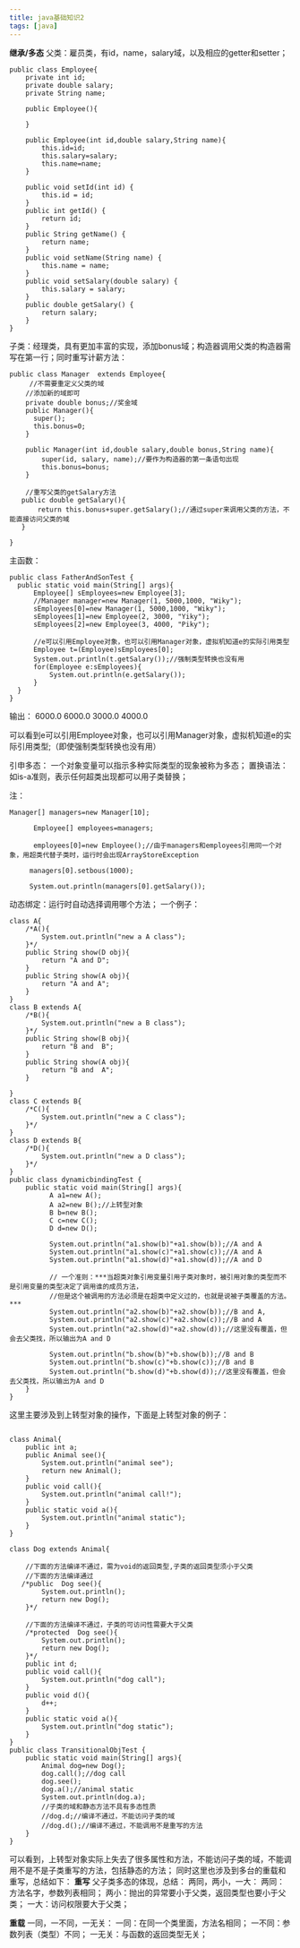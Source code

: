 ```yaml
---
title: java基础知识2
tags: [java]
---
```


**继承/多态**
父类：雇员类，有id，name，salary域，以及相应的getter和setter；
```
public class Employee{
	private int id;
	private double salary;
	private String name;
	
	public Employee(){
		
	}
	
	public Employee(int id,double salary,String name){
		this.id=id;
		this.salary=salary;
		this.name=name;
	}
	
	public void setId(int id) {
		this.id = id;
	}
	public int getId() {
		return id;
	}
	public String getName() {
		return name;
	}
	public void setName(String name) {
		this.name = name;
	}
	public void setSalary(double salary) {
		this.salary = salary;
	}
	public double getSalary() {
		return salary;
	}
}
```
<!--more-->
子类：经理类，具有更加丰富的实现，添加bonus域；构造器调用父类的构造器需写在第一行；同时重写计薪方法：
```
public class Manager  extends Employee{
     //不需要重定义父类的域
	//添加新的域即可
	private double bonus;//奖金域
	public Manager(){
	  super();
	  this.bonus=0;
	}
	
	public Manager(int id,double salary,double bonus,String name){
		super(id, salary, name);//要作为构造器的第一条语句出现
		this.bonus=bonus;
	}
	
	//重写父类的getSalary方法
   public double getSalary(){
	   return this.bonus+super.getSalary();//通过super来调用父类的方法，不能直接访问父类的域
   }
	
}
```
主函数：
```
public class FatherAndSonTest {
  public static void main(String[] args){
	  Employee[] sEmployees=new Employee[3];
	  //Manager manager=new Manager(1, 5000,1000, "Wiky");
	  sEmployees[0]=new Manager(1, 5000,1000, "Wiky");
	  sEmployees[1]=new Employee(2, 3000, "Yiky");
	  sEmployees[2]=new Employee(3, 4000, "Piky");
	  
	  //e可以引用Employee对象，也可以引用Manager对象，虚拟机知道e的实际引用类型
	  Employee t=(Employee)sEmployees[0];
	  System.out.println(t.getSalary());//强制类型转换也没有用
	  for(Employee e:sEmployees){
		  System.out.println(e.getSalary());
	  }
  }
}

```
输出：
6000.0
6000.0
3000.0
4000.0

可以看到e可以引用Employee对象，也可以引用Manager对象，虚拟机知道e的实际引用类型;（即使强制类型转换也没有用）

引申多态：
一个对象变量可以指示多种实际类型的现象被称为多态；
置换语法：如is-a准则，表示任何超类出现都可以用子类替换；

注：
```
Manager[] managers=new Manager[10];
	  
	  Employee[] employees=managers;
	  
	  employees[0]=new Employee();//由于managers和employees引用同一个对象，用超类代替子类时，运行时会出现ArrayStoreException
	  
	 managers[0].setbous(1000);
	 
	 System.out.println(managers[0].getSalary());
```

动态绑定：运行时自动选择调用哪个方法；
一个例子：

	class A{
		/*A(){
			System.out.println("new a A class");
		}*/
		public String show(D obj){
			return "A and D";
		}
		public String show(A obj){
			return "A and A";
		}
	}
	class B extends A{
		/*B(){
			System.out.println("new a B class");
		}*/
		public String show(B obj){
			return "B and  B";
		}
		public String show(A obj){
			return "B and  A";
		}
		
	}
	class C extends B{
		/*C(){
			System.out.println("new a C class");
		}*/
	}
	class D extends B{
		/*D(){
			System.out.println("new a D class");
		}*/
	}
	public class dynamicbindingTest {
	    public static void main(String[] args){
	          A a1=new A();
	          A a2=new B();//上转型对象
	          B b=new B();
	          C c=new C();
	          D d=new D();
	          
	          System.out.println("a1.show(b)"+a1.show(b));//A and A
	          System.out.println("a1.show(c)"+a1.show(c));//A and A
	          System.out.println("a1.show(d)"+a1.show(d));//A and D
	          
	          // 一个准则：***当超类对象引用变量引用子类对象时，被引用对象的类型而不是引用变量的类型决定了调用谁的成员方法，
	          //但是这个被调用的方法必须是在超类中定义过的，也就是说被子类覆盖的方法。***
	          System.out.println("a2.show(b)"+a2.show(b));//B and A,
	          System.out.println("a2.show(c)"+a2.show(c));//B and A
	          System.out.println("a2.show(d)"+a2.show(d));//这里没有覆盖，但会去父类找，所以输出为A and D
	          
	          System.out.println("b.show(b)"+b.show(b));//B and B
	          System.out.println("b.show(c)"+b.show(c));//B and B
	          System.out.println("b.show(d)"+b.show(d));//这里没有覆盖，但会去父类找，所以输出为A and D
	    }
	}


这里主要涉及到上转型对象的操作，下面是上转型对象的例子：
```

class Animal{
	public int a;
	public Animal see(){
		System.out.println("animal see");
		return new Animal();
	}
	public void call(){
		System.out.println("animal call!");
	}
	public static void a(){
		System.out.println("animal static");
	}
}

class Dog extends Animal{
	
	//下面的方法编译不通过，需为void的返回类型,子类的返回类型须小于父类
	//下面的方法编译通过
   /*public  Dog see(){
	    System.out.println();
	    return new Dog();
	}*/
	
	//下面的方法编译不通过，子类的可访问性需要大于父类
	/*protected  Dog see(){
	    System.out.println();
	    return new Dog();
	}*/
	public int d;
	public void call(){
		System.out.println("dog call");
	}
	public void d(){
		d++;
	}
	public static void a(){
		System.out.println("dog static");
	}
}
public class TransitionalObjTest {
    public static void main(String[] args){
    	Animal dog=new Dog();
    	dog.call();//dog call
    	dog.see();
    	dog.a();//animal static
    	System.out.println(dog.a);
    	//子类的域和静态方法不具有多态性质
    	//dog.d;//编译不通过，不能访问子类的域
    	//dog.d();//编译不通过，不能调用不是重写的方法
    }
}

```
可以看到，上转型对象实际上失去了很多属性和方法，不能访问子类的域，不能调用不是不是子类重写的方法，包括静态的方法；
同时这里也涉及到多台的重载和重写，总结如下：
**重写**
父子类多态的体现，总结：
两同，两小，一大：
两同：方法名字，参数列表相同；
两小：抛出的异常要小于父类，返回类型也要小于父类；
一大：访问权限要大于父类；


**重载**
一同，一不同，一无关：
一同：在同一个类里面，方法名相同；
一不同：参数列表（类型）不同；
一无关：与函数的返回类型无关；















